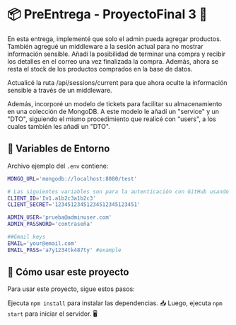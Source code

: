 # 📦 PreEntrega - ProyectoFinal 3 🚀

En esta entrega, implementé que solo el admin pueda agregar productos. También agregué un middleware a la sesión actual para no mostrar información sensible. Añadí la posibilidad de terminar una compra y recibir los detalles en el correo una vez finalizada la compra. Además, ahora se resta el stock de los productos comprados en la base de datos.

Actualicé la ruta /api/sessions/current para que ahora oculte la información sensible a través de un middleware.

Además, incorporé un modelo de tickets para facilitar su almacenamiento en una colección de MongoDB. A este modelo le añadí un "service" y un "DTO", siguiendo el mismo procedimiento que realicé con "users", a los cuales también les añadí un "DTO".

## 📝 Variables de Entorno

Archivo ejemplo del `.env` contiene:

```bash
MONGO_URL='mongodb://localhost:8080/test' 

# Las siguientes variables son para la autenticación con GitHub usando Passport
CLIENT_ID='Iv1.a1b2c3a1b2c3'
CLIENT_SECRET='12345123451234512345123451'

ADMIN_USER='prueba@adminuser.com'
ADMIN_PASSWORD='contraseña'

##Gmail keys
EMAIL='your@email.com'
EMAIL_PASS='a7y1234tk487ty' #example 
```
## 🚀 Cómo usar este proyecto

Para usar este proyecto, sigue estos pasos:

Ejecuta `npm install` para instalar las dependencias. 📥
Luego, ejecuta `npm start` para iniciar el servidor. 🖥️
